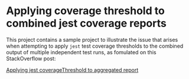 # Applying coverage threshold to combined jest coverage reports

This project contains a sample project to illustrate the issue that arises when attempting to apply `jest` test coverage thresholds to the combined output of multiple independent test runs, as fomulated on this StackOverflow post:

[Applying jest coverageThreshold to aggregated report](
https://stackoverflow.com/questions/57045644/applying-jest-coveragethreshold-to-aggregated-report)
